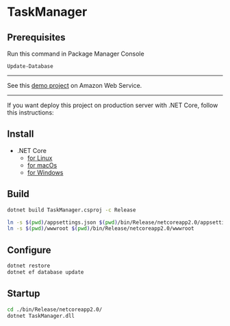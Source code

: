 # TaskManager
## Prerequisites

Run this command in Package Manager Console

```
Update-Database
```

----

See this [demo project](http://18.217.229.120:8002/) on Amazon Web Service.

----

If you want deploy this project on production server with .NET Core, follow this instructions:

## Install
- .NET Core
  - [for Linux](https://www.microsoft.com/net/learn/get-started/linuxubuntu)
  - [for macOs](https://www.microsoft.com/net/learn/get-started/macos)
  - [for Windows](https://www.microsoft.com/net/learn/get-started/windows)

## Build
```bash
dotnet build TaskManager.csproj -c Release

ln -s $(pwd)/appsettings.json $(pwd)/bin/Release/netcoreapp2.0/appsettings.json
ln -s $(pwd)/wwwroot $(pwd)/bin/Release/netcoreapp2.0/wwwroot
```
## Configure
```bash
dotnet restore
dotnet ef database update
```
## Startup
```bash
cd ./bin/Release/netcoreapp2.0/
dotnet TaskManager.dll
```
